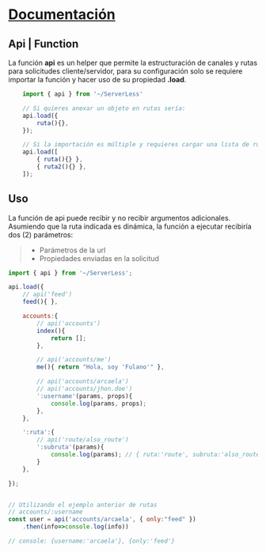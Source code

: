 # [Documentación](../README.md)

## Api | Function
La función **api** es un helper que permite la estructuración de canales y rutas para solicitudes cliente/servidor,
para su configuración solo se requiere importar la función y hacer uso de su propiedad **.load**.

```javascript
    import { api } from '~/ServerLess'

    // Si quieres anexar un objeto en rutas sería:
    api.load({
        ruta(){},
    });

    // Si la importación es múltiple y requieres cargar una lista de rutas sería:
    api.load([
        { ruta(){} },
        { ruta2(){} },
    ]);
```

## Uso

La función de api puede recibir y no recibir argumentos adicionales.
Asumiendo que la ruta indicada es dinámica, la función a ejecutar recibiría dos (2) parámetros:

> - Parámetros de la url
> - Propiedades enviadas en la solicitud


```javascript
import { api } from '~/ServerLess';

api.load({
    // api('feed')
    feed(){ },

    accounts:{
        // api('accounts')
        index(){
            return [];
        },

        // api('accounts/me')
        me(){ return "Hola, soy 'Fulano'" },

        // api('accounts/arcaela')
        // api('accounts/jhon.doe')
        ':username'(params, props){
            console.log(params, props);
        },
    },

    ':ruta':{
        // api('route/also_route')
        ':subruta'(params){
            console.log(params); // { ruta:'route', subruta:'also_route' }
        }
    },

});


// Utilizando el ejemplo anterior de rutas
// accounts/:username
const user = api('accounts/arcaela', { only:"feed" })
    .then(info=>console.log(info))

// console: {username:'arcaela'}, {only:'feed'}
```